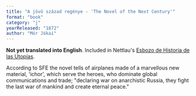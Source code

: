 ```yaml
---
title: "A jövö század regénye - 'The Novel of the Next Century'"
format: "book"
category: "j"
yearReleased: "1872"
author: "Mór Jókai"
---
```



**Not yet translated into English**. Included in Nettlau's [Esbozo de Historia de las Utopías](https://materialesfopep.files.wordpress.com/2015/05/max-nettlau-esbozo-de-historia-de-las-utopc3adas.pdf).

According to SFE the novel tells of airplanes made of a marvellous new material, 'ichor', which serve the heroes, who dominate global communications and trade; "declaring war on anarchistic Russia, they fight the last war of mankind and create eternal peace."
